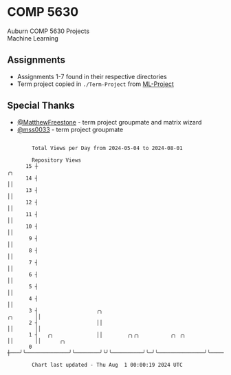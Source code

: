 # COMP 5630
Auburn COMP 5630 Projects  
Machine Learning

## Assignments
- Assignments 1-7 found in their respective directories
- Term project copied in `./Term-Project` from [ML-Project](https://github.com/wumphlett/ML-Project)

## Special Thanks
- [@MatthewFreestone](https://github.com/MatthewFreestone) - term project groupmate and matrix wizard
- [@mss0033](https://github.com/mss0033) - term project groupmate

```

        Total Views per Day from 2024-05-04 to 2024-08-01

        Repository Views
      15 ┼                                                                        ╭╮
      14 ┤                                                                        ││
      13 ┤                                                                        ││
      12 ┤                                                                        ││
      11 ┤                                                                        ││
      10 ┤                                                                        ││
       9 ┤                                                                        ││
       8 ┤                                                                        ││
       7 ┤                                                                        ││
       6 ┤                                                                        ││
       5 ┤                                                                        ││
       4 ┤                                                                        ││
       3 ┤                   ╭╮                                          ╭╮       ││
       2 ┤                   ││                                          ││       ││
       1 ┤   ╭╮              ││        ╭╮╭╮          ╭╮ ╭╮               ││       ││      ╭╮
       0 ┼───╯╰──────────────╯╰────────╯╰╯╰──────────╯╰─╯╰───────────────╯╰───────╯╰──────╯╰───────

        Chart last updated - Thu Aug  1 00:00:19 2024 UTC
        
```
